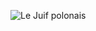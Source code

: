 ![Le Juif polonais](https://upload.wikimedia.org/wikipedia/commons/thumb/2/27/Moscow_Elektrozavodskaya_metro_station_asv2018-09.jpg/400px-Moscow_Elektrozavodskaya_metro_station_asv2018-09.jpg)